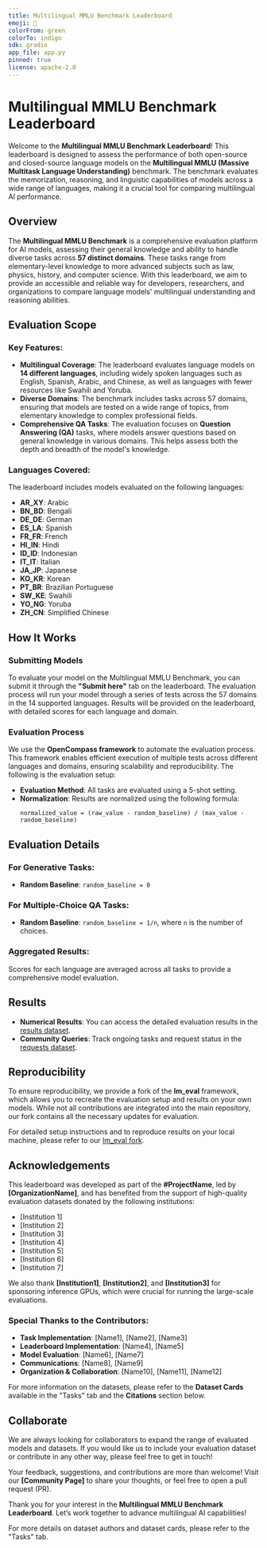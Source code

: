 ```yaml
---
title: Multilingual MMLU Benchmark Leaderboard
emoji: 🥇
colorFrom: green
colorTo: indigo
sdk: gradio
app_file: app.py
pinned: true
license: apache-2.0
---
```

# Multilingual MMLU Benchmark Leaderboard

Welcome to the **Multilingual MMLU Benchmark Leaderboard**! This leaderboard is designed to assess the performance of both open-source and closed-source language models on the **Multilingual MMLU (Massive Multitask Language Understanding)** benchmark. The benchmark evaluates the memorization, reasoning, and linguistic capabilities of models across a wide range of languages, making it a crucial tool for comparing multilingual AI performance.

## Overview

The **Multilingual MMLU Benchmark** is a comprehensive evaluation platform for AI models, assessing their general knowledge and ability to handle diverse tasks across **57 distinct domains**. These tasks range from elementary-level knowledge to more advanced subjects such as law, physics, history, and computer science. With this leaderboard, we aim to provide an accessible and reliable way for developers, researchers, and organizations to compare language models' multilingual understanding and reasoning abilities.

## Evaluation Scope

### Key Features:
- **Multilingual Coverage**: The leaderboard evaluates language models on **14 different languages**, including widely spoken languages such as English, Spanish, Arabic, and Chinese, as well as languages with fewer resources like Swahili and Yoruba.
- **Diverse Domains**: The benchmark includes tasks across 57 domains, ensuring that models are tested on a wide range of topics, from elementary knowledge to complex professional fields.
- **Comprehensive QA Tasks**: The evaluation focuses on **Question Answering (QA)** tasks, where models answer questions based on general knowledge in various domains. This helps assess both the depth and breadth of the model's knowledge.
  
### Languages Covered:
The leaderboard includes models evaluated on the following languages:

- **AR_XY**: Arabic
- **BN_BD**: Bengali
- **DE_DE**: German
- **ES_LA**: Spanish
- **FR_FR**: French
- **HI_IN**: Hindi
- **ID_ID**: Indonesian
- **IT_IT**: Italian
- **JA_JP**: Japanese
- **KO_KR**: Korean
- **PT_BR**: Brazilian Portuguese
- **SW_KE**: Swahili
- **YO_NG**: Yoruba
- **ZH_CN**: Simplified Chinese

## How It Works

### Submitting Models
To evaluate your model on the Multilingual MMLU Benchmark, you can submit it through the **"Submit here"** tab on the leaderboard. The evaluation process will run your model through a series of tests across the 57 domains in the 14 supported languages. Results will be provided on the leaderboard, with detailed scores for each language and domain.

### Evaluation Process
We use the **OpenCompass framework** to automate the evaluation process. This framework enables efficient execution of multiple tests across different languages and domains, ensuring scalability and reproducibility. The following is the evaluation setup:

- **Evaluation Method**: All tasks are evaluated using a 5-shot setting.
- **Normalization**: Results are normalized using the following formula:
  ```plaintext
  normalized_value = (raw_value - random_baseline) / (max_value - random_baseline)

## Evaluation Details

### For Generative Tasks:
- **Random Baseline**: `random_baseline = 0`

### For Multiple-Choice QA Tasks:
- **Random Baseline**: `random_baseline = 1/n`, where `n` is the number of choices.

### Aggregated Results:
Scores for each language are averaged across all tasks to provide a comprehensive model evaluation.

## Results

- **Numerical Results**: You can access the detailed evaluation results in the [results dataset](#).
- **Community Queries**: Track ongoing tasks and request status in the [requests dataset](#).

## Reproducibility

To ensure reproducibility, we provide a fork of the **lm_eval** framework, which allows you to recreate the evaluation setup and results on your own models. While not all contributions are integrated into the main repository, our fork contains all the necessary updates for evaluation.

For detailed setup instructions and to reproduce results on your local machine, please refer to our [lm_eval fork](#).

## Acknowledgements

This leaderboard was developed as part of the **#ProjectName**, led by **[OrganizationName]**, and has benefited from the support of high-quality evaluation datasets donated by the following institutions:

- [Institution 1]
- [Institution 2]
- [Institution 3]
- [Institution 4]
- [Institution 5]
- [Institution 6]
- [Institution 7]

We also thank **[Institution1]**, **[Institution2]**, and **[Institution3]** for sponsoring inference GPUs, which were crucial for running the large-scale evaluations.

### Special Thanks to the Contributors:
- **Task Implementation**: [Name1], [Name2], [Name3]
- **Leaderboard Implementation**: [Name4], [Name5]
- **Model Evaluation**: [Name6], [Name7]
- **Communications**: [Name8], [Name9]
- **Organization & Collaboration**: [Name10], [Name11], [Name12]

For more information on the datasets, please refer to the **Dataset Cards** available in the "Tasks" tab and the **Citations** section below.

## Collaborate

We are always looking for collaborators to expand the range of evaluated models and datasets. If you would like us to include your evaluation dataset or contribute in any other way, please feel free to get in touch!

Your feedback, suggestions, and contributions are more than welcome! Visit our **[Community Page]** to share your thoughts, or feel free to open a pull request (PR).

Thank you for your interest in the **Multilingual MMLU Benchmark Leaderboard**. Let’s work together to advance multilingual AI capabilities!

For more details on dataset authors and dataset cards, please refer to the "Tasks" tab.